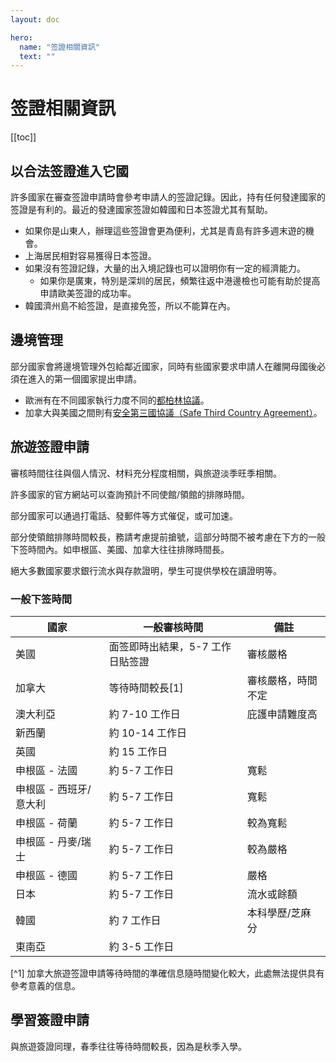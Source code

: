 ```yaml
---
layout: doc

hero:
  name: "签證相關資訊"
  text: ""
---
```


# 签證相關資訊

[[toc]]

## 以合法签證進入它國

許多國家在審查签證申請時會參考申請人的签證記錄。因此，持有任何發達國家的签證是有利的。最近的發達國家签證如韓國和日本签證尤其有幫助。

- 如果你是山東人，辦理這些签證會更為便利，尤其是青島有許多週末遊的機會。
- 上海居民相對容易獲得日本签證。
- 如果沒有签證記錄，大量的出入境記錄也可以證明你有一定的經濟能力。
  - 如果你是廣東，特別是深圳的居民，頻繁往返中港邊檢也可能有助於提高申請歐美签證的成功率。
- 韓國濟州島不給签證，是直接免签，所以不能算在內。

## 邊境管理

部分國家會將邊境管理外包給鄰近國家，同時有些國家要求申請人在離開母國後必須在進入的第一個國家提出申請。

- 歐洲有在不同國家執行力度不同的[都柏林協議](https://en.wikipedia.org/wiki/Dublin_Regulation)。
- 加拿大與美國之間則有[安全第三國協議（Safe Third Country Agreement）](https://www.canada.ca/en/immigration-refugees-citizenship/corporate/mandate/policies-operational-instructions-agreements/agreements/safe-third-country-agreement.html)。

## 旅遊签證申請

審核時間往往與個人情況、材料充分程度相關，與旅遊淡季旺季相關。

許多國家的官方網站可以查詢預計不同使館/領館的排隊時間。

部分國家可以通過打電話、發郵件等方式催促，或可加速。

部分使領館排隊時間較長，務請考慮提前搶號，這部分時間不被考慮在下方的一般下签時間內。如申根區、美國、加拿大往往排隊時間長。

絕大多數國家要求銀行流水與存款證明，學生可提供學校在讀證明等。

### 一般下签時間

| 國家                   | 一般審核時間                     | 備註               |
| ---------------------- | -------------------------------- | ------------------ |
| 美國                   | 面签即時出結果，5-7 工作日貼签證 | 審核嚴格           |
| 加拿大                 | 等待時間較長[1]                  | 審核嚴格，時間不定 |
| 澳大利亞               | 約 7-10 工作日                   | 庇護申請難度高     |
| 新西蘭                 | 約 10-14 工作日                  |                    |
| 英國                   | 約 15 工作日                     |                    |
| 申根區 - 法國          | 約 5-7 工作日                    | 寬鬆               |
| 申根區 - 西班牙/意大利 | 約 5-7 工作日                    | 寬鬆               |
| 申根區 - 荷蘭          | 約 5-7 工作日                    | 較為寬鬆           |
| 申根區 - 丹麥/瑞士     | 約 5-7 工作日                    | 較為嚴格           |
| 申根區 - 德國          | 約 5-7 工作日                    | 嚴格               |
| 日本                   | 約 5-7 工作日                    | 流水或餘額         |
| 韓國                   | 約 7 工作日                      | 本科學歷/芝麻分    |
| 東南亞                 | 約 3-5 工作日                    |

[^1] 加拿大旅遊签證申請等待時間的準確信息隨時間變化較大，此處無法提供具有參考意義的信息。


## 學習簽證申請

與旅遊簽證同理，春季往往等待時間較長，因為是秋季入學。
